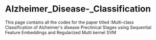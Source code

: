 # Alzheimer_Disease-_Classification

This page contains all the codes for the paper titled :Multi-class Classification of Alzheimer's disease Preclinical Stages using Sequential Feature Embeddings and Regularized Multi kernel SVM
